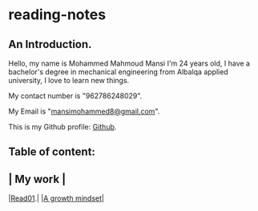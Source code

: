 # reading-notes
## An Introduction. 

Hello, my name is Mohammed Mahmoud Mansi I'm 24 years old, I have a bachelor's degree in mechanical engineering from Albalqa applied university, I love to learn new things.

My contact number is "962786248029". 

My Email is "mansimohammed8@gmail.com". 

This is my Github profile: [Github](https://github.com/Momansi96). 

## Table of content: 


| My work |
----------------------------------------------------------
|[Read01](https://momansi96.github.io/reading-notes/Read01).|
|[A growth mindset](https://momansi96.github.io/reading-notes/growthmind)|




